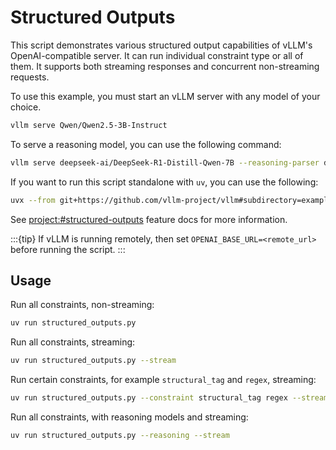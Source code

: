 # Structured Outputs

This script demonstrates various structured output capabilities of vLLM's OpenAI-compatible server.
It can run individual constraint type or all of them.
It supports both streaming responses and concurrent non-streaming requests.

To use this example, you must start an vLLM server with any model of your choice.

```bash
vllm serve Qwen/Qwen2.5-3B-Instruct
```

To serve a reasoning model, you can use the following command:

```bash
vllm serve deepseek-ai/DeepSeek-R1-Distill-Qwen-7B --reasoning-parser deepseek_r1
```

If you want to run this script standalone with `uv`, you can use the following:

```bash
uvx --from git+https://github.com/vllm-project/vllm#subdirectory=examples/online_serving/structured_outputs structured-output
```

See <project:#structured-outputs> feature docs for more information.

:::{tip}
If vLLM is running remotely, then set `OPENAI_BASE_URL=<remote_url>` before running the script.
:::

## Usage

Run all constraints, non-streaming:

```bash
uv run structured_outputs.py
```

Run all constraints, streaming:

```bash
uv run structured_outputs.py --stream
```

Run certain constraints, for example `structural_tag` and `regex`, streaming:

```bash
uv run structured_outputs.py --constraint structural_tag regex --stream
```

Run all constraints, with reasoning models and streaming:

```bash
uv run structured_outputs.py --reasoning --stream
```
